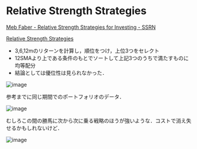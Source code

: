 # Relative Strength Strategies

[Meb Faber - Relative Strength Strategies for Investing - SSRN](https://papers.ssrn.com/sol3/papers.cfm?abstract_id=1585517)

[Relative Strength Strategies](https://colab.research.google.com/drive/1mKpapSlPBgDx5AKc2cjCexB4AbJKAnZU?hl=ja#scrollTo=GtXFRIGUtGjc)

* 3,6,12mのリターンを計算し，順位をつけ，上位3つをセレクト
* 12SMAより上である条件のもとでソートして上記3つのうちで満たすものに均等配分
* 結論としては優位性は見られなかった．

![image](https://user-images.githubusercontent.com/102901806/166148189-59e205a9-8408-4f2f-9b08-489c0174c7e7.png)

参考までに同じ期間でのポートフォリオのデータ．

![image](https://user-images.githubusercontent.com/102901806/166148184-63a38f4c-0ea4-4421-859b-5ebcfcd26a98.png)


むしろこの間の勝馬に次から次に乗る戦略のほうが強いような．コストで消え失せるかもしれないけど．

![image](https://user-images.githubusercontent.com/102901806/166148619-7c475257-60d4-4ae3-adca-064704fab80f.png)
